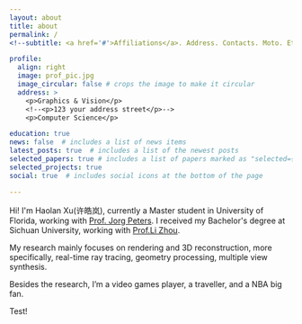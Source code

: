 ```yaml
---
layout: about
title: about
permalink: /
<!--subtitle: <a href='#'>Affiliations</a>. Address. Contacts. Moto. Etc. -->

profile:
  align: right
  image: prof_pic.jpg
  image_circular: false # crops the image to make it circular
  address: >
    <p>Graphics & Vision</p>
    <!--<p>123 your address street</p>-->
    <p>Computer Science</p>

education: true
news: false  # includes a list of news items
latest_posts: true  # includes a list of the newest posts
selected_papers: true # includes a list of papers marked as "selected={true}"
selected_projects: true 
social: true  # includes social icons at the bottom of the page

---
```


Hi! I'm Haolan Xu(许皓岚), currently a Master student in University of Florida, working with [Prof. Jorg Peters](https://www.cise.ufl.edu/~jorg/). I received my Bachelor's degree at Sichuan University, working with [Prof.Li Zhou](https://ce.scu.edu.cn/info/1092/4061.htm).

My research mainly focuses on rendering and 3D reconstruction, more specifically, real-time ray tracing, geometry processing, multiple view synthesis.

Besides the research, I’m a video games player, a traveller, and a NBA big fan.

Test!

